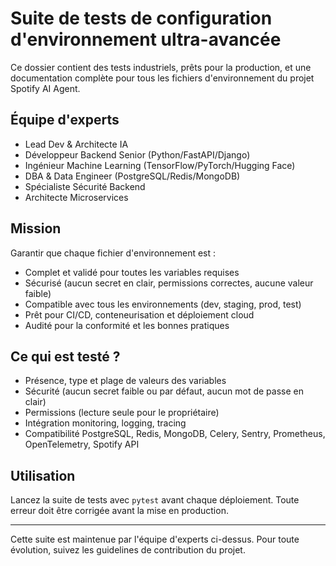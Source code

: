 # Suite de tests de configuration d'environnement ultra-avancée

Ce dossier contient des tests industriels, prêts pour la production, et une documentation complète pour tous les fichiers d'environnement du projet Spotify AI Agent.

## Équipe d'experts
- Lead Dev & Architecte IA
- Développeur Backend Senior (Python/FastAPI/Django)
- Ingénieur Machine Learning (TensorFlow/PyTorch/Hugging Face)
- DBA & Data Engineer (PostgreSQL/Redis/MongoDB)
- Spécialiste Sécurité Backend
- Architecte Microservices

## Mission
Garantir que chaque fichier d'environnement est :
- Complet et validé pour toutes les variables requises
- Sécurisé (aucun secret en clair, permissions correctes, aucune valeur faible)
- Compatible avec tous les environnements (dev, staging, prod, test)
- Prêt pour CI/CD, conteneurisation et déploiement cloud
- Audité pour la conformité et les bonnes pratiques

## Ce qui est testé ?
- Présence, type et plage de valeurs des variables
- Sécurité (aucun secret faible ou par défaut, aucun mot de passe en clair)
- Permissions (lecture seule pour le propriétaire)
- Intégration monitoring, logging, tracing
- Compatibilité PostgreSQL, Redis, MongoDB, Celery, Sentry, Prometheus, OpenTelemetry, Spotify API

## Utilisation
Lancez la suite de tests avec `pytest` avant chaque déploiement. Toute erreur doit être corrigée avant la mise en production.

---

Cette suite est maintenue par l'équipe d'experts ci-dessus. Pour toute évolution, suivez les guidelines de contribution du projet.